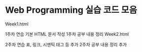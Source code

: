# Web Programming 실습 코드 모음
Week1.html

1주차 연습 
기본 HTML 문서 작성
1주차 공부 내용 정리
Week2.html

2주차 연습
표, 링크, 시맨틱 태그 등 추가
2주차 공부 내용 정리 추가
